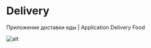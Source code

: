 # Delivery
Приложение доставки еды | Application Delivery Food

![alt](https://github.com/AsahiOcean/Delivery/blob/master/example.gif)
